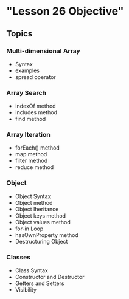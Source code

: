 # "Lesson 26 Objective"

## Topics

### Multi-dimensional Array
- Syntax
- examples
- spread operator

### Array Search
- indexOf method
- includes method
- find method

### Array Iteration
- forEach() method
- map method
- filter method
- reduce method

### Object

- Object Syntax
- Object method
- Object Iheritance
- Object keys method
- Object values method
- for-in Loop
- hasOwnProperty method
- Destructuring Object

### Classes

- Class Syntax
- Constructor and Destructor
- Getters and Setters
- Visibility
